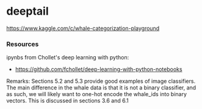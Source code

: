 # deeptail

https://www.kaggle.com/c/whale-categorization-playground


### Resources

ipynbs from Chollet's deep learning with python:
- https://github.com/fchollet/deep-learning-with-python-notebooks

Remarks: Sections 5.2 and 5.3 provide good examples of image classifiers. The main difference in the whale data is that it is not a binary classifier, and as such, we will likely want to one-hot encode the whale_ids into binary vectors. This is discussed in sections 3.6 and 6.1
